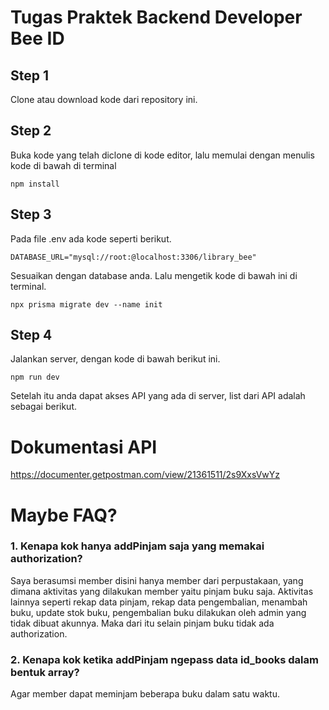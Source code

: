 # Tugas Praktek Backend Developer Bee ID

## Step 1
Clone atau download kode dari repository ini.

## Step 2
Buka kode yang telah diclone di kode editor, lalu memulai dengan menulis kode di bawah di terminal
```
npm install
```

## Step 3
Pada file .env ada kode seperti berikut.
```
DATABASE_URL="mysql://root:@localhost:3306/library_bee"
```
Sesuaikan dengan database anda. Lalu mengetik kode di bawah ini di terminal.
```
npx prisma migrate dev --name init
```

## Step 4
Jalankan server, dengan kode di bawah berikut ini.
```
npm run dev
```
Setelah itu anda dapat akses API yang ada di server, list dari API adalah sebagai berikut.

# Dokumentasi API
https://documenter.getpostman.com/view/21361511/2s9XxsVwYz

# Maybe FAQ?
### 1. Kenapa kok hanya addPinjam saja yang memakai authorization?
   Saya berasumsi member disini hanya member dari perpustakaan, yang dimana aktivitas yang dilakukan member yaitu pinjam buku saja. Aktivitas lainnya seperti rekap data pinjam, rekap data pengembalian, menambah buku, update stok buku, pengembalian buku dilakukan oleh admin yang tidak dibuat akunnya. Maka dari itu selain pinjam buku tidak ada authorization.
### 2. Kenapa kok ketika addPinjam ngepass data id_books dalam bentuk array?
   Agar member dapat meminjam beberapa buku dalam satu waktu.

